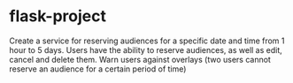 # flask-project
Create a service for reserving audiences for a specific date and time from 1 hour to 5 days. 
Users have the ability to reserve audiences, as well as edit, cancel and delete them. 
Warn users against overlays (two users cannot reserve an audience for a certain period of time)